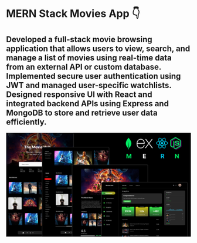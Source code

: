 ﻿# MERN Stack Movies App 👇

<h2>Developed a full-stack movie browsing application that allows users to view, search, and manage a list of movies using real-time data from an external API or custom database. Implemented secure user authentication using JWT and managed user-specific watchlists. Designed responsive UI with React and integrated backend APIs using Express and MongoDB to store and retrieve user data efficiently.</h2>

![Course Thumbnail](/thumb.png)
